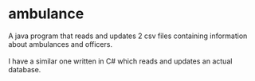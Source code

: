 # ambulance
A java program that reads and updates 2 csv files containing information about ambulances and officers.
<br><br>
I have a similar one written in C# which reads and updates an actual database.
